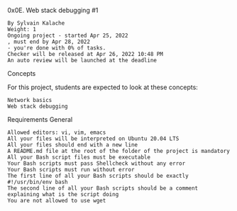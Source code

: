 

0x0E. Web stack debugging #1

    By Sylvain Kalache
    Weight: 1
    Ongoing project - started Apr 25, 2022
    , must end by Apr 28, 2022
    - you're done with 0% of tasks.
    Checker will be released at Apr 26, 2022 10:48 PM
    An auto review will be launched at the deadline

Concepts

For this project, students are expected to look at these concepts:

    Network basics
    Web stack debugging

Requirements
General

    Allowed editors: vi, vim, emacs
    All your files will be interpreted on Ubuntu 20.04 LTS
    All your files should end with a new line
    A README.md file at the root of the folder of the project is mandatory
    All your Bash script files must be executable
    Your Bash scripts must pass Shellcheck without any error
    Your Bash scripts must run without error
    The first line of all your Bash scripts should be exactly #!/usr/bin/env bash
    The second line of all your Bash scripts should be a comment explaining what is the script doing
    You are not allowed to use wget

